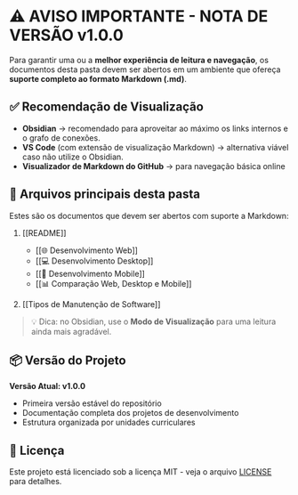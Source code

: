 # ⚠️ AVISO IMPORTANTE - NOTA DE VERSÃO v1.0.0

Para garantir uma ou a **melhor experiência de leitura e navegação**, os documentos desta pasta devem ser abertos em um ambiente que ofereça **suporte completo ao formato Markdown (.md)**.  

## ✅ Recomendação de Visualização
- **Obsidian** → recomendado para aproveitar ao máximo os links internos e o grafo de conexões.  
- **VS Code** (com extensão de visualização Markdown) → alternativa viável caso não utilize o Obsidian.  
- **Visualizador de Markdown do GitHub** → para navegação básica online

## 📂 Arquivos principais desta pasta
Estes são os documentos que devem ser abertos com suporte a Markdown:  
1.  [[README]]  
	- [[🌐 Desenvolvimento Web]]
	- [[💻 Desenvolvimento Desktop]]
	- [[📱 Desenvolvimento Mobile]]
	- [[📊 Comparação Web, Desktop e Mobile]]
	
2. [[Tipos de Manutenção de Software]]  

> 💡 Dica: no Obsidian, use o **Modo de Visualização** para uma leitura ainda mais agradável.

## 📦 Versão do Projeto
**Versão Atual: v1.0.0**
- Primeira versão estável do repositório
- Documentação completa dos projetos de desenvolvimento
- Estrutura organizada por unidades curriculares

## 📄 Licença
Este projeto está licenciado sob a licença MIT - veja o arquivo [LICENSE](LICENSE) para detalhes.
